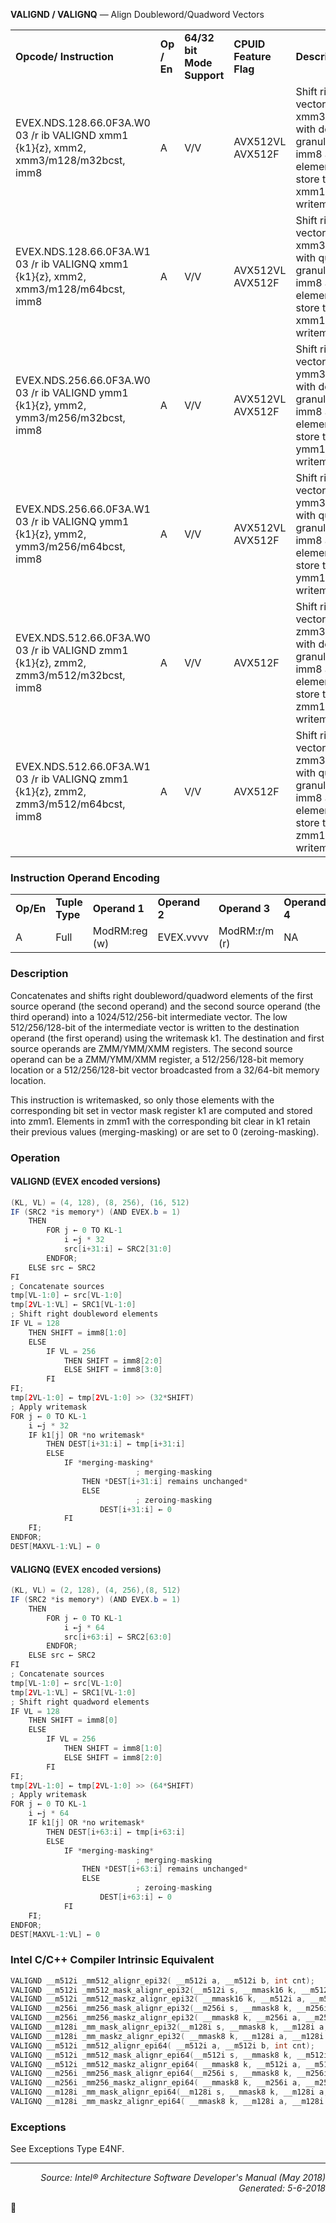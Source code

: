 <b>VALIGND / VALIGNQ</b> — Align Doubleword/Quadword Vectors
<table>
	<tr>
		<td><b>Opcode/ Instruction</b></td>
		<td><b>Op / En</b></td>
		<td><b>64/32 bit Mode Support</b></td>
		<td><b>CPUID Feature Flag</b></td>
		<td><b>Description</b></td>
	</tr>
	<tr>
		<td>EVEX.NDS.128.66.0F3A.W0 03 /r ib VALIGND xmm1 {k1}{z}, xmm2, xmm3/m128/m32bcst, imm8</td>
		<td>A</td>
		<td>V/V</td>
		<td>AVX512VL AVX512F</td>
		<td>Shift right and merge vectors xmm2 and xmm3/m128/m32bcst with double-word granularity using imm8 as number of elements to shift, and store the final result in xmm1, under writemask.</td>
	</tr>
	<tr>
		<td>EVEX.NDS.128.66.0F3A.W1 03 /r ib VALIGNQ xmm1 {k1}{z}, xmm2, xmm3/m128/m64bcst, imm8</td>
		<td>A</td>
		<td>V/V</td>
		<td>AVX512VL AVX512F</td>
		<td>Shift right and merge vectors xmm2 and xmm3/m128/m64bcst with quad-word granularity using imm8 as number of elements to shift, and store the final result in xmm1, under writemask.</td>
	</tr>
	<tr>
		<td>EVEX.NDS.256.66.0F3A.W0 03 /r ib VALIGND ymm1 {k1}{z}, ymm2, ymm3/m256/m32bcst, imm8</td>
		<td>A</td>
		<td>V/V</td>
		<td>AVX512VL AVX512F</td>
		<td>Shift right and merge vectors ymm2 and ymm3/m256/m32bcst with double-word granularity using imm8 as number of elements to shift, and store the final result in ymm1, under writemask.</td>
	</tr>
	<tr>
		<td>EVEX.NDS.256.66.0F3A.W1 03 /r ib VALIGNQ ymm1 {k1}{z}, ymm2, ymm3/m256/m64bcst, imm8</td>
		<td>A</td>
		<td>V/V</td>
		<td>AVX512VL AVX512F</td>
		<td>Shift right and merge vectors ymm2 and ymm3/m256/m64bcst with quad-word granularity using imm8 as number of elements to shift, and store the final result in ymm1, under writemask.</td>
	</tr>
	<tr>
		<td>EVEX.NDS.512.66.0F3A.W0 03 /r ib VALIGND zmm1 {k1}{z}, zmm2, zmm3/m512/m32bcst, imm8</td>
		<td>A</td>
		<td>V/V</td>
		<td>AVX512F</td>
		<td>Shift right and merge vectors zmm2 and zmm3/m512/m32bcst with double-word granularity using imm8 as number of elements to shift, and store the final result in zmm1, under writemask.</td>
	</tr>
	<tr>
		<td>EVEX.NDS.512.66.0F3A.W1 03 /r ib VALIGNQ zmm1 {k1}{z}, zmm2, zmm3/m512/m64bcst, imm8</td>
		<td>A</td>
		<td>V/V</td>
		<td>AVX512F</td>
		<td>Shift right and merge vectors zmm2 and zmm3/m512/m64bcst with quad-word granularity using imm8 as number of elements to shift, and store the final result in zmm1, under writemask.</td>
	</tr>
</table>


### Instruction Operand Encoding
<table>
	<tr>
		<td><b>Op/En</b></td>
		<td><b>Tuple Type</b></td>
		<td><b>Operand 1</b></td>
		<td><b>Operand 2</b></td>
		<td><b>Operand 3</b></td>
		<td><b>Operand 4</b></td>
	</tr>
	<tr>
		<td>A</td>
		<td>Full</td>
		<td>ModRM:reg (w)</td>
		<td>EVEX.vvvv</td>
		<td>ModRM:r/m (r)</td>
		<td>NA</td>
	</tr>
</table>


### Description
Concatenates and shifts right doubleword/quadword elements of the first source operand (the second operand)
and the second source operand (the third operand) into a 1024/512/256-bit intermediate vector. The low
512/256/128-bit of the intermediate vector is written to the destination operand (the first operand) using the
writemask k1. The destination and first source operands are ZMM/YMM/XMM registers. The second source operand
can be a ZMM/YMM/XMM register, a 512/256/128-bit memory location or a 512/256/128-bit vector broadcasted
from a 32/64-bit memory location.

This instruction is writemasked, so only those elements with the corresponding bit set in vector mask register k1
are computed and stored into zmm1. Elements in zmm1 with the corresponding bit clear in k1 retain their previous
values (merging-masking) or are set to 0 (zeroing-masking).

### Operation


#### VALIGND (EVEX encoded versions)
```java
(KL, VL) = (4, 128), (8, 256), (16, 512)
IF (SRC2 *is memory*) (AND EVEX.b = 1)
    THEN 
        FOR j ← 0 TO KL-1
            i ←j * 32
            src[i+31:i] ← SRC2[31:0]
        ENDFOR;
    ELSE src ← SRC2
FI
; Concatenate sources
tmp[VL-1:0] ← src[VL-1:0]
tmp[2VL-1:VL] ← SRC1[VL-1:0]
; Shift right doubleword elements
IF VL = 128
    THEN SHIFT = imm8[1:0]
    ELSE 
        IF VL = 256
            THEN SHIFT = imm8[2:0]
            ELSE SHIFT = imm8[3:0]
        FI
FI;
tmp[2VL-1:0] ← tmp[2VL-1:0] >> (32*SHIFT)
; Apply writemask
FOR j ← 0 TO KL-1
    i ←j * 32
    IF k1[j] OR *no writemask*
        THEN DEST[i+31:i] ← tmp[i+31:i]
        ELSE 
            IF *merging-masking*
                            ; merging-masking
                THEN *DEST[i+31:i] remains unchanged*
                ELSE 
                            ; zeroing-masking
                    DEST[i+31:i] ← 0
            FI
    FI;
ENDFOR;
DEST[MAXVL-1:VL] ← 0
```
#### VALIGNQ (EVEX encoded versions)
```java
(KL, VL) = (2, 128), (4, 256),(8, 512)
IF (SRC2 *is memory*) (AND EVEX.b = 1)
    THEN 
        FOR j ← 0 TO KL-1
            i ←j * 64
            src[i+63:i] ← SRC2[63:0]
        ENDFOR;
    ELSE src ← SRC2
FI
; Concatenate sources
tmp[VL-1:0] ← src[VL-1:0]
tmp[2VL-1:VL] ← SRC1[VL-1:0]
; Shift right quadword elements
IF VL = 128
    THEN SHIFT = imm8[0]
    ELSE 
        IF VL = 256
            THEN SHIFT = imm8[1:0]
            ELSE SHIFT = imm8[2:0]
        FI
FI;
tmp[2VL-1:0] ← tmp[2VL-1:0] >> (64*SHIFT)
; Apply writemask
FOR j ← 0 TO KL-1
    i ←j * 64
    IF k1[j] OR *no writemask*
        THEN DEST[i+63:i] ← tmp[i+63:i]
        ELSE 
            IF *merging-masking*
                            ; merging-masking
                THEN *DEST[i+63:i] remains unchanged*
                ELSE 
                            ; zeroing-masking
                    DEST[i+63:i] ← 0
            FI
    FI;
ENDFOR;
DEST[MAXVL-1:VL] ← 0
```
### Intel C/C++ Compiler Intrinsic Equivalent
```c
VALIGND __m512i _mm512_alignr_epi32( __m512i a, __m512i b, int cnt);
VALIGND __m512i _mm512_mask_alignr_epi32(__m512i s, __mmask16 k, __m512i a, __m512i b, int cnt);
VALIGND __m512i _mm512_maskz_alignr_epi32( __mmask16 k, __m512i a, __m512i b, int cnt);
VALIGND __m256i _mm256_mask_alignr_epi32(__m256i s, __mmask8 k, __m256i a, __m256i b, int cnt);
VALIGND __m256i _mm256_maskz_alignr_epi32( __mmask8 k, __m256i a, __m256i b, int cnt);
VALIGND __m128i _mm_mask_alignr_epi32(__m128i s, __mmask8 k, __m128i a, __m128i b, int cnt);
VALIGND __m128i _mm_maskz_alignr_epi32( __mmask8 k, __m128i a, __m128i b, int cnt);
VALIGNQ __m512i _mm512_alignr_epi64( __m512i a, __m512i b, int cnt);
VALIGNQ __m512i _mm512_mask_alignr_epi64(__m512i s, __mmask8 k, __m512i a, __m512i b, int cnt);
VALIGNQ __m512i _mm512_maskz_alignr_epi64( __mmask8 k, __m512i a, __m512i b, int cnt);
VALIGNQ __m256i _mm256_mask_alignr_epi64(__m256i s, __mmask8 k, __m256i a, __m256i b, int cnt);
VALIGNQ __m256i _mm256_maskz_alignr_epi64( __mmask8 k, __m256i a, __m256i b, int cnt);
VALIGNQ __m128i _mm_mask_alignr_epi64(__m128i s, __mmask8 k, __m128i a, __m128i b, int cnt);
VALIGNQ __m128i _mm_maskz_alignr_epi64( __mmask8 k, __m128i a, __m128i b, int cnt);
```
### Exceptions
See Exceptions Type E4NF.

 --- 
<p align="right"><i>Source: Intel® Architecture Software Developer's Manual (May 2018)<br>Generated: 5-6-2018</i></p>
